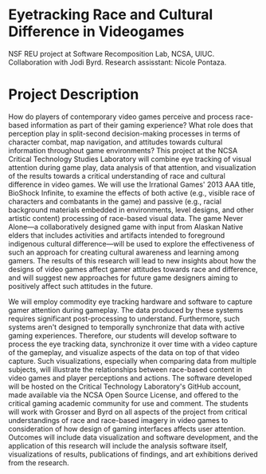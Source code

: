# Eyetracking Race and Cultural Difference in Videogames
NSF REU project at Software Recomposition Lab, NCSA, UIUC. Collaboration with Jodi Byrd. Research assisstant: Nicole Pontaza.

# Project Description
How do players of contemporary video games perceive and process race-based information as part of their gaming experience? What role does that perception play in split-second decision-making processes in terms of character combat, map navigation, and attitudes towards cultural information throughout game environments? This project at the NCSA Critical Technology Studies Laboratory will combine eye tracking of visual attention during game play, data analysis of that attention, and visualization of the results towards a critical understanding of race and cultural difference in video games. We will use the Irrational Games' 2013 AAA title, BioShock Infinite, to examine the effects of both active (e.g., visible race of characters and combatants in the game) and passive (e.g., racial background materials embedded in environments, level designs, and other artistic content) processing of race-based visual data. The game Never Alone—a collaboratively designed game with input from Alaskan Native elders that includes activities and artifacts intended to foreground indigenous cultural difference—will be used to explore the effectiveness of such an approach for creating cultural awareness and learning among gamers. The results of this research will lead to new insights about how the designs of video games affect gamer attitudes towards race and difference, and will suggest new approaches for future game designers aiming to positively affect such attitudes in the future.

We will employ commodity eye tracking hardware and software to capture gamer attention during gameplay. The data produced by these systems requires significant post-processing to understand. Furthermore, such systems aren't designed to temporally synchronize that data with active gaming experiences. Therefore, our students will develop software to process the eye tracking data, synchronize it over time with a video capture of the gameplay, and visualize aspects of the data on top of that video capture. Such visualizations, especially when comparing data from multiple subjects, will illustrate the relationships between race-based content in video games and player perceptions and actions. The software developed will be hosted on the Critical Technology Laboratory's GitHub account, made available via the NCSA Open Source License, and offered to the critical gaming academic community for use and comment. The students will work with Grosser and Byrd on all aspects of the project from critical understandings of race and race-based imagery in video games to consideration of how design of gaming interfaces affects user attention. Outcomes will include data visualization and software development, and the application of this research will include the analysis software itself, visualizations of results, publications of findings, and art exhibitions derived from the research.


